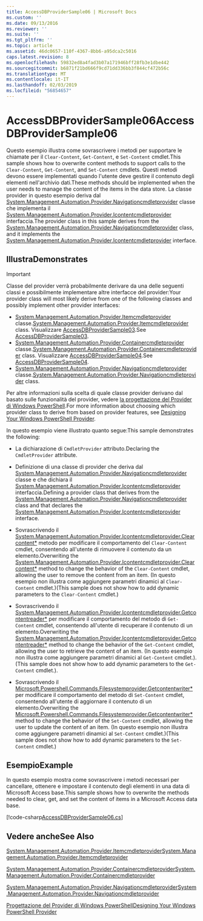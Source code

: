 ```yaml
---
title: AccessDBProviderSample06 | Microsoft Docs
ms.custom: ''
ms.date: 09/13/2016
ms.reviewer: ''
ms.suite: ''
ms.tgt_pltfrm: ''
ms.topic: article
ms.assetid: 46dc0657-110f-4367-8bb6-a95dca2c5016
caps.latest.revision: 8
ms.openlocfilehash: 59832ed8a4fad3b07a171946bff28fb3e1dbe442
ms.sourcegitcommit: b6871f21bd666f9cd71dd336bb3f844cf472b56c
ms.translationtype: MT
ms.contentlocale: it-IT
ms.lasthandoff: 02/03/2019
ms.locfileid: "56854657"
---
```

# <a name="accessdbprovidersample06"></a><span data-ttu-id="75b60-102">AccessDBProviderSample06</span><span class="sxs-lookup"><span data-stu-id="75b60-102">AccessDBProviderSample06</span></span>

<span data-ttu-id="75b60-103">Questo esempio illustra come sovrascrivere i metodi per supportare le chiamate per il `Clear-Content`, `Get-Content`, e `Set-Content` cmdlet.</span><span class="sxs-lookup"><span data-stu-id="75b60-103">This sample shows how to overwrite content methods to support calls to the `Clear-Content`, `Get-Content`, and `Set-Content` cmdlets.</span></span> <span data-ttu-id="75b60-104">Questi metodi devono essere implementati quando l'utente deve gestire il contenuto degli elementi nell'archivio dati.</span><span class="sxs-lookup"><span data-stu-id="75b60-104">These methods should be implemented when the user needs to manage the content of the items in the data store.</span></span> <span data-ttu-id="75b60-105">La classe provider in questo esempio deriva dal [System.Management.Automation.Provider.Navigationcmdletprovider](/dotnet/api/System.Management.Automation.Provider.NavigationCmdletProvider) classe che implementa il [ System.Management.Automation.Provider.Icontentcmdletprovider](/dotnet/api/System.Management.Automation.Provider.IContentCmdletProvider) interfaccia.</span><span class="sxs-lookup"><span data-stu-id="75b60-105">The provider class in this sample derives from the [System.Management.Automation.Provider.Navigationcmdletprovider](/dotnet/api/System.Management.Automation.Provider.NavigationCmdletProvider) class, and it implements the [System.Management.Automation.Provider.Icontentcmdletprovider](/dotnet/api/System.Management.Automation.Provider.IContentCmdletProvider) interface.</span></span>

## <a name="demonstrates"></a><span data-ttu-id="75b60-106">Illustra</span><span class="sxs-lookup"><span data-stu-id="75b60-106">Demonstrates</span></span>

> [!IMPORTANT]
> <span data-ttu-id="75b60-107">Classe del provider verrà probabilmente derivare da una delle seguenti classi e possibilmente implementare altre interfacce del provider:</span><span class="sxs-lookup"><span data-stu-id="75b60-107">Your provider class will most likely derive from one of the following classes and possibly implement other provider interfaces:</span></span>
>
> -   <span data-ttu-id="75b60-108">[System.Management.Automation.Provider.Itemcmdletprovider](/dotnet/api/System.Management.Automation.Provider.ItemCmdletProvider) classe.</span><span class="sxs-lookup"><span data-stu-id="75b60-108">[System.Management.Automation.Provider.Itemcmdletprovider](/dotnet/api/System.Management.Automation.Provider.ItemCmdletProvider) class.</span></span> <span data-ttu-id="75b60-109">Visualizzare [AccessDBProviderSample03](./accessdbprovidersample03.md).</span><span class="sxs-lookup"><span data-stu-id="75b60-109">See [AccessDBProviderSample03](./accessdbprovidersample03.md).</span></span>
> -   <span data-ttu-id="75b60-110">[System.Management.Automation.Provider.Containercmdletprovider](/dotnet/api/System.Management.Automation.Provider.ContainerCmdletProvider) classe.</span><span class="sxs-lookup"><span data-stu-id="75b60-110">[System.Management.Automation.Provider.Containercmdletprovider](/dotnet/api/System.Management.Automation.Provider.ContainerCmdletProvider) class.</span></span> <span data-ttu-id="75b60-111">Visualizzare [AccessDBProviderSample04](./accessdbprovidersample04.md).</span><span class="sxs-lookup"><span data-stu-id="75b60-111">See [AccessDBProviderSample04](./accessdbprovidersample04.md).</span></span>
> -   <span data-ttu-id="75b60-112">[System.Management.Automation.Provider.Navigationcmdletprovider](/dotnet/api/System.Management.Automation.Provider.NavigationCmdletProvider) classe.</span><span class="sxs-lookup"><span data-stu-id="75b60-112">[System.Management.Automation.Provider.Navigationcmdletprovider](/dotnet/api/System.Management.Automation.Provider.NavigationCmdletProvider) class.</span></span>
>
> <span data-ttu-id="75b60-113">Per altre informazioni sulla scelta di quale classe provider derivano dal basato sulle funzionalità del provider, vedere [la progettazione del Provider di Windows PowerShell](./provider-types.md).</span><span class="sxs-lookup"><span data-stu-id="75b60-113">For more information about choosing which provider class to derive from based on provider features, see [Designing Your Windows PowerShell Provider](./provider-types.md).</span></span>

<span data-ttu-id="75b60-114">In questo esempio viene illustrato quanto segue:</span><span class="sxs-lookup"><span data-stu-id="75b60-114">This sample demonstrates the following:</span></span>

- <span data-ttu-id="75b60-115">La dichiarazione di `CmdletProvider` attributo.</span><span class="sxs-lookup"><span data-stu-id="75b60-115">Declaring the `CmdletProvider` attribute.</span></span>

- <span data-ttu-id="75b60-116">Definizione di una classe di provider che deriva dal [System.Management.Automation.Provider.Navigationcmdletprovider](/dotnet/api/System.Management.Automation.Provider.NavigationCmdletProvider) classe e che dichiara il [ System.Management.Automation.Provider.Icontentcmdletprovider](/dotnet/api/System.Management.Automation.Provider.IContentCmdletProvider) interfaccia.</span><span class="sxs-lookup"><span data-stu-id="75b60-116">Defining a provider class that derives from the [System.Management.Automation.Provider.Navigationcmdletprovider](/dotnet/api/System.Management.Automation.Provider.NavigationCmdletProvider) class and that declares the [System.Management.Automation.Provider.Icontentcmdletprovider](/dotnet/api/System.Management.Automation.Provider.IContentCmdletProvider) interface.</span></span>

- <span data-ttu-id="75b60-117">Sovrascrivendo il [System.Management.Automation.Provider.Icontentcmdletprovider.Clearcontent\*](/dotnet/api/System.Management.Automation.Provider.IContentCmdletProvider.ClearContent) metodo per modificare il comportamento del `Clear-Content` cmdlet, consentendo all'utente di rimuovere il contenuto da un elemento.</span><span class="sxs-lookup"><span data-stu-id="75b60-117">Overwriting the [System.Management.Automation.Provider.Icontentcmdletprovider.Clearcontent\*](/dotnet/api/System.Management.Automation.Provider.IContentCmdletProvider.ClearContent) method to change the behavior of the `Clear-Content` cmdlet, allowing the user to remove the content from an item.</span></span> <span data-ttu-id="75b60-118">(In questo esempio non illustra come aggiungere parametri dinamici al `Clear-Content` cmdlet.)</span><span class="sxs-lookup"><span data-stu-id="75b60-118">(This sample does not show how to add dynamic parameters to the `Clear-Content` cmdlet.)</span></span>

- <span data-ttu-id="75b60-119">Sovrascrivendo il [System.Management.Automation.Provider.Icontentcmdletprovider.Getcontentreader\*](/dotnet/api/System.Management.Automation.Provider.IContentCmdletProvider.GetContentReader) per modificare il comportamento del metodo di `Get-Content` cmdlet, consentendo all'utente di recuperare il contenuto di un elemento.</span><span class="sxs-lookup"><span data-stu-id="75b60-119">Overwriting the [System.Management.Automation.Provider.Icontentcmdletprovider.Getcontentreader\*](/dotnet/api/System.Management.Automation.Provider.IContentCmdletProvider.GetContentReader) method to change the behavior of the `Get-Content` cmdlet, allowing the user to retrieve the content of an item.</span></span> <span data-ttu-id="75b60-120">(In questo esempio non illustra come aggiungere parametri dinamici al `Get-Content` cmdlet.).</span><span class="sxs-lookup"><span data-stu-id="75b60-120">(This sample does not show how to add dynamic parameters to the `Get-Content` cmdlet.).</span></span>

- <span data-ttu-id="75b60-121">Sovrascrivendo il [Microsoft.Powershell.Commands.Filesystemprovider.Getcontentwriter\*](/dotnet/api/Microsoft.PowerShell.Commands.FileSystemProvider.GetContentWriter) per modificare il comportamento del metodo di `Set-Content` cmdlet, consentendo all'utente di aggiornare il contenuto di un elemento.</span><span class="sxs-lookup"><span data-stu-id="75b60-121">Overwriting the [Microsoft.Powershell.Commands.Filesystemprovider.Getcontentwriter\*](/dotnet/api/Microsoft.PowerShell.Commands.FileSystemProvider.GetContentWriter) method to change the behavior of the `Set-Content` cmdlet, allowing the user to update the content of an item.</span></span> <span data-ttu-id="75b60-122">(In questo esempio non illustra come aggiungere parametri dinamici al `Set-Content` cmdlet.)</span><span class="sxs-lookup"><span data-stu-id="75b60-122">(This sample does not show how to add dynamic parameters to the `Set-Content` cmdlet.)</span></span>

## <a name="example"></a><span data-ttu-id="75b60-123">Esempio</span><span class="sxs-lookup"><span data-stu-id="75b60-123">Example</span></span>

<span data-ttu-id="75b60-124">In questo esempio mostra come sovrascrivere i metodi necessari per cancellare, ottenere e impostare il contenuto degli elementi in una data di Microsoft Access base.</span><span class="sxs-lookup"><span data-stu-id="75b60-124">This sample shows how to overwrite the methods needed to clear, get, and set the content of items in a Microsoft Access data base.</span></span>

[!code-csharp[AccessDBProviderSample06.cs](../../powershell-sdk-samples/SDK-2.0/csharp/AccessDBProviderSample06/AccessDBProviderSample06.cs#L11-L2399 "AccessDBProviderSample06.cs")]

## <a name="see-also"></a><span data-ttu-id="75b60-125">Vedere anche</span><span class="sxs-lookup"><span data-stu-id="75b60-125">See Also</span></span>

[<span data-ttu-id="75b60-126">System.Management.Automation.Provider.Itemcmdletprovider</span><span class="sxs-lookup"><span data-stu-id="75b60-126">System.Management.Automation.Provider.Itemcmdletprovider</span></span>](/dotnet/api/System.Management.Automation.Provider.ItemCmdletProvider)

[<span data-ttu-id="75b60-127">System.Management.Automation.Provider.Containercmdletprovider</span><span class="sxs-lookup"><span data-stu-id="75b60-127">System.Management.Automation.Provider.Containercmdletprovider</span></span>](/dotnet/api/System.Management.Automation.Provider.ContainerCmdletProvider)

[<span data-ttu-id="75b60-128">System.Management.Automation.Provider.Navigationcmdletprovider</span><span class="sxs-lookup"><span data-stu-id="75b60-128">System.Management.Automation.Provider.Navigationcmdletprovider</span></span>](/dotnet/api/System.Management.Automation.Provider.NavigationCmdletProvider)

[<span data-ttu-id="75b60-129">Progettazione del Provider di Windows PowerShell</span><span class="sxs-lookup"><span data-stu-id="75b60-129">Designing Your Windows PowerShell Provider</span></span>](./provider-types.md)